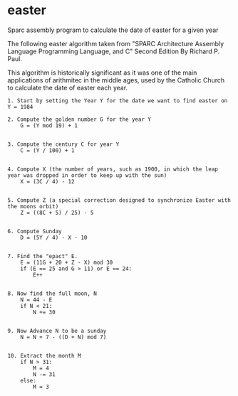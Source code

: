 # easter
Sparc assembly program to calculate the date of easter for a given year

The following easter algorithm taken from "SPARC Architecture Assembly Language Programming Language, and C" Second Edition By Richard P. Paul. 

This algorithm is historically significant as it was one of the main applications of arithmitec in the middle ages, used by the Catholic Church to calculate the date of easter each year. 

    1. Start by setting the Year Y for the date we want to find easter on
    Y = 1984

    2. Compute the golden number G for the year Y
        G = (Y mod 19) + 1


    3. Compute the century C for year Y
        C = (Y / 100) + 1


    4. Compute X (the number of years, such as 1900, in which the leap year was dropped in order to keep up with the sun)
        X = (3C / 4) - 12


    5. Compute Z (a special correction designed to synchronize Easter with the moons orbit)
        Z = ((8C + 5) / 25) - 5


    6. Compute Sunday 
        D = (5Y / 4) - X - 10


    7. Find the "epact" E. 
        E = (11G + 20 + Z - X) mod 30
        if (E == 25 and G > 11) or E == 24:
            E++
        

    8. Now find the full moon, N
        N = 44 - E
        if N < 21:
            N += 30


    9. Now Advance N to be a sunday
        N = N + 7 - ((D + N) mod 7)
        

    10. Extract the month M
        if N > 31:
            M = 4
            N -= 31
        else:
            M = 3

